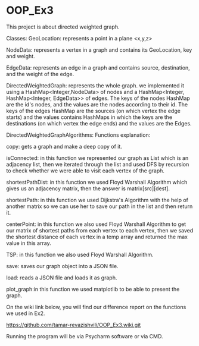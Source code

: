 # OOP_Ex3

This project is about directed weighted graph.

Classes:
GeoLocation: represents a point in a plane <x,y,z>

NodeData: represents a vertex in a graph and contains its GeoLocation, key and weight.

EdgeData: represents an edge in a graph and contains source, destination, and the weight of the edge.

DirectedWeightedGraph: represents the whole graph. we implemented it using a HashMap<Integer,NodeData> of nodes and a HashMap<Integer, HashMap<Integer, EdgeData>> of edges. The keys of the nodes HashMap are the id's nodes, and the values are the nodes according to their id. The keys of the edges HashMap are the sources (on which vertex the edge starts) and the values contains HashMaps in which the keys are the destinations (on which vertex the edge ends) and the values are the Edges.

DirectedWeightedGraphAlgorithms: Functions explanation:

copy: gets a graph and make a deep copy of it.

isConnected: in this function we represented our graph as List<List> which is an adjacency list, then we iterated through the list and used DFS by recursion to check whether we were able to visit each vertex of the graph.
  
shortestPathDist: in this function we used Floyd Warshall Algorithm which gives us an adjacency matrix, then the answer is matrix[src][dest].
  
shortestPath: in this function we used Dijkstra's Algorithm with the help of another matrix so we can use her to save our path in the list and then return it.
  
centerPoint: in this function we also used Floyd Warshall Algorithm to get our matrix of shortest paths from each vertex to each vertex, then we saved the shortest distance of each vertex in a temp array and returned the max value in this array.
  
TSP: in this function we also used Floyd Warshall Algorithm.
  
save: saves our graph object into a JSON file.
  
load: reads a JSON file and loads it as graph.
  
plot_graph:in this function we used matplotlib to be able to present the graph. 
 
On the wiki link below, you will find our difference report on the functions we used in Ex2.  

https://github.com/tamar-revazishvili/OOP_Ex3.wiki.git

Running the program will be via Psycharm software or via CMD.
